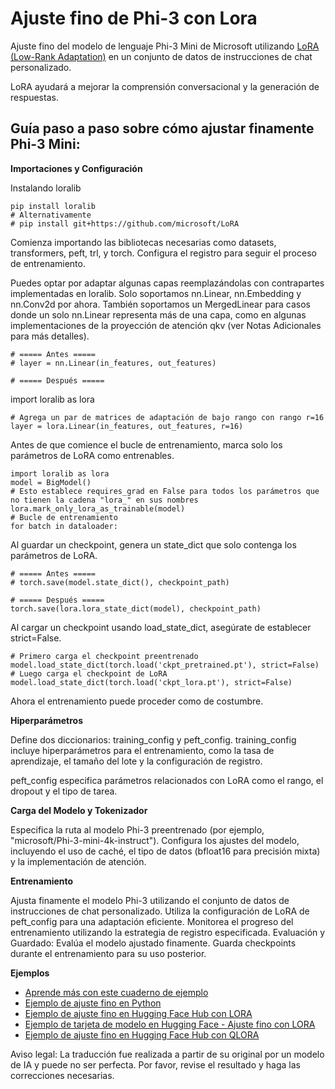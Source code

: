 # **Ajuste fino de Phi-3 con Lora**

Ajuste fino del modelo de lenguaje Phi-3 Mini de Microsoft utilizando [LoRA (Low-Rank Adaptation)](https://github.com/microsoft/LoRA?WT.mc_id=aiml-138114-kinfeylo) en un conjunto de datos de instrucciones de chat personalizado.

LoRA ayudará a mejorar la comprensión conversacional y la generación de respuestas.

## Guía paso a paso sobre cómo ajustar finamente Phi-3 Mini:

**Importaciones y Configuración**

Instalando loralib

```
pip install loralib
# Alternativamente
# pip install git+https://github.com/microsoft/LoRA
```

Comienza importando las bibliotecas necesarias como datasets, transformers, peft, trl, y torch. Configura el registro para seguir el proceso de entrenamiento.

Puedes optar por adaptar algunas capas reemplazándolas con contrapartes implementadas en loralib. Solo soportamos nn.Linear, nn.Embedding y nn.Conv2d por ahora. También soportamos un MergedLinear para casos donde un solo nn.Linear representa más de una capa, como en algunas implementaciones de la proyección de atención qkv (ver Notas Adicionales para más detalles).

```
# ===== Antes =====
# layer = nn.Linear(in_features, out_features)
```

```
# ===== Después =====
```

import loralib as lora

```
# Agrega un par de matrices de adaptación de bajo rango con rango r=16
layer = lora.Linear(in_features, out_features, r=16)
```

Antes de que comience el bucle de entrenamiento, marca solo los parámetros de LoRA como entrenables.

```
import loralib as lora
model = BigModel()
# Esto establece requires_grad en False para todos los parámetros que no tienen la cadena "lora_" en sus nombres
lora.mark_only_lora_as_trainable(model)
# Bucle de entrenamiento
for batch in dataloader:
```

Al guardar un checkpoint, genera un state_dict que solo contenga los parámetros de LoRA.

```
# ===== Antes =====
# torch.save(model.state_dict(), checkpoint_path)
```
```
# ===== Después =====
torch.save(lora.lora_state_dict(model), checkpoint_path)
```

Al cargar un checkpoint usando load_state_dict, asegúrate de establecer strict=False.

```
# Primero carga el checkpoint preentrenado
model.load_state_dict(torch.load('ckpt_pretrained.pt'), strict=False)
# Luego carga el checkpoint de LoRA
model.load_state_dict(torch.load('ckpt_lora.pt'), strict=False)
```

Ahora el entrenamiento puede proceder como de costumbre.

**Hiperparámetros**

Define dos diccionarios: training_config y peft_config. training_config incluye hiperparámetros para el entrenamiento, como la tasa de aprendizaje, el tamaño del lote y la configuración de registro.

peft_config especifica parámetros relacionados con LoRA como el rango, el dropout y el tipo de tarea.

**Carga del Modelo y Tokenizador**

Especifica la ruta al modelo Phi-3 preentrenado (por ejemplo, "microsoft/Phi-3-mini-4k-instruct"). Configura los ajustes del modelo, incluyendo el uso de caché, el tipo de datos (bfloat16 para precisión mixta) y la implementación de atención.

**Entrenamiento**

Ajusta finamente el modelo Phi-3 utilizando el conjunto de datos de instrucciones de chat personalizado. Utiliza la configuración de LoRA de peft_config para una adaptación eficiente. Monitorea el progreso del entrenamiento utilizando la estrategia de registro especificada.
Evaluación y Guardado: Evalúa el modelo ajustado finamente.
Guarda checkpoints durante el entrenamiento para su uso posterior.

**Ejemplos**
- [Aprende más con este cuaderno de ejemplo](../../../../code/04.Finetuning/Phi_3_Inference_Finetuning.ipynb)
- [Ejemplo de ajuste fino en Python](../../../../code/04.Finetuning/FineTrainingScript.py)
- [Ejemplo de ajuste fino en Hugging Face Hub con LORA](../../../../code/04.Finetuning/Phi-3-finetune-lora-python.ipynb)
- [Ejemplo de tarjeta de modelo en Hugging Face - Ajuste fino con LORA](https://huggingface.co/microsoft/Phi-3-mini-4k-instruct/blob/main/sample_finetune.py)
- [Ejemplo de ajuste fino en Hugging Face Hub con QLORA](../../../../code/04.Finetuning/Phi-3-finetune-qlora-python.ipynb)

Aviso legal: La traducción fue realizada a partir de su original por un modelo de IA y puede no ser perfecta. 
Por favor, revise el resultado y haga las correcciones necesarias.